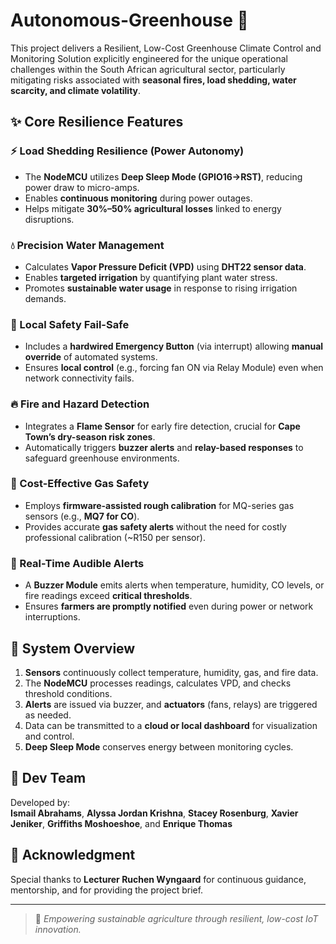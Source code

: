 # Autonomous-Greenhouse 🌿
 This project delivers a Resilient, Low-Cost Greenhouse Climate Control and Monitoring Solution explicitly engineered for the unique operational challenges within the South African agricultural sector, particularly mitigating risks associated with **seasonal fires, load shedding, water scarcity, and climate volatility**. 



## ✨ Core Resilience Features

### ⚡ Load Shedding Resilience (Power Autonomy)
- The **NodeMCU** utilizes **Deep Sleep Mode (GPIO16→RST)**, reducing power draw to micro-amps.
- Enables **continuous monitoring** during power outages.
- Helps mitigate **30%–50% agricultural losses** linked to energy disruptions.

### 💧 Precision Water Management
- Calculates **Vapor Pressure Deficit (VPD)** using **DHT22 sensor data**.
- Enables **targeted irrigation** by quantifying plant water stress.
- Promotes **sustainable water usage** in response to rising irrigation demands.

### 🛑 Local Safety Fail-Safe
- Includes a **hardwired Emergency Button** (via interrupt) allowing **manual override** of automated systems.
- Ensures **local control** (e.g., forcing fan ON via Relay Module) even when network connectivity fails.

### 🔥 Fire and Hazard Detection
- Integrates a **Flame Sensor** for early fire detection, crucial for **Cape Town’s dry-season risk zones**.
- Automatically triggers **buzzer alerts** and **relay-based responses** to safeguard greenhouse environments.

### 🧪 Cost-Effective Gas Safety
- Employs **firmware-assisted rough calibration** for MQ-series gas sensors (e.g., **MQ7 for CO**).
- Provides accurate **gas safety alerts** without the need for costly professional calibration (~R150 per sensor).

### 🔔 Real-Time Audible Alerts
- A **Buzzer Module** emits alerts when temperature, humidity, CO levels, or fire readings exceed **critical thresholds**.
- Ensures **farmers are promptly notified** even during power or network interruptions.


## 🔄 System Overview

1. **Sensors** continuously collect temperature, humidity, gas, and fire data.  
2. The **NodeMCU** processes readings, calculates VPD, and checks threshold conditions.  
3. **Alerts** are issued via buzzer, and **actuators** (fans, relays) are triggered as needed.  
4. Data can be transmitted to a **cloud or local dashboard** for visualization and control.  
5. **Deep Sleep Mode** conserves energy between monitoring cycles.


## 👥 Dev Team

Developed by:  
**Ismail Abrahams**, **Alyssa Jordan Krishna**, **Stacey Rosenburg**, **Xavier Jeniker**, **Griffiths Moshoeshoe**, and **Enrique Thomas**


## 🙏 Acknowledgment

Special thanks to **Lecturer Ruchen Wyngaard** for continuous guidance, mentorship, and for providing the project brief.

---

> 🌱 *Empowering sustainable agriculture through resilient, low-cost IoT innovation.*

